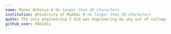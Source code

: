 ```yaml
---
name: Manas Acharya # No longer than 28 characters
institution: University of Mumbai # no longer than 58 characters
quote: The only engineering I did was engineering my way out of college # no longer than 100 characters, avoid using quotes(") to guarantee the format remains the same.
github_user: HOD101s
---
```


